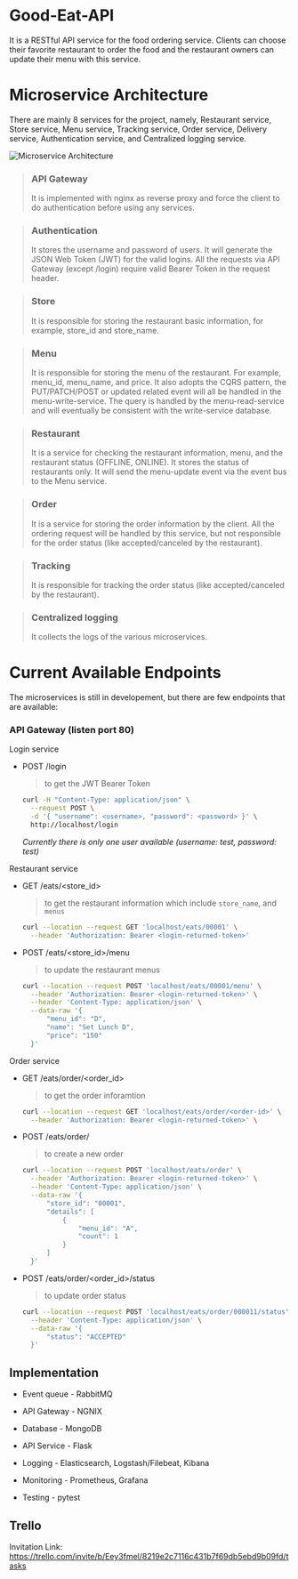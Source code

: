 # Good-Eat-API
It is a RESTful API service for the food ordering service. Clients can choose their favorite restaurant to order the food and the restaurant owners can update their menu with this service.

# Microservice Architecture

There are mainly 8 services for the project, namely, Restaurant service, Store service, Menu service, Tracking service, Order service, Delivery service, Authentication service, and Centralized logging service.

![Microservice Architecture](https://user-images.githubusercontent.com/93021154/140879850-ff2f5e51-bd0b-4d1c-a114-f87a7577bfcd.png)


> ### **API Gateway**
> It is implemented with nginx as reverse proxy and force the client to do authentication before using any services.

> ### **Authentication**
> It stores the username and password of users. It will generate the JSON Web Token (JWT) for the valid logins. All the requests via API Gateway (except /login) require valid Bearer Token in the request header.

> ### **Store**
> It is responsible for storing the restaurant basic information, for example, store_id and store_name.

> ### **Menu**
> It is responsible for storing the menu of the restaurant. For example, menu_id, 
menu_name, and price. It also adopts the CQRS pattern, the PUT/PATCH/POST or updated related event will all be handled in the menu-write-service. The query is handled by the menu-read-service and will eventually be consistent with the write-service database.

> ### **Restaurant**
> It is a service for checking the restaurant information, menu, and the restaurant status (OFFLINE, ONLINE). It stores the status of restaurants only. It will send the menu-update event via the event bus to the Menu service.

> ### **Order**
> It is a service for storing the order information by the client. All the ordering request will be handled by this service, but not responsible for the order status (like accepted/canceled by the restaurant).

> ### **Tracking**
> It is responsible for tracking the order status (like accepted/canceled by the restaurant).

> ### **Centralized logging**
> It collects the logs of the various microservices. 

# Current Available Endpoints
The microservices is still in developement, but there are few endpoints that are available:
### **API Gateway (listen port 80)**
  Login service
  - POST /login 
    > to get the JWT Bearer Token
    ```sh
    curl -H "Content-Type: application/json" \
      --request POST \
      -d '{ "username": <username>, "password": <password> }' \
      http://localhost/login
    ```
    _Currently there is only one user available (username: test, password: test)_

  Restaurant service
  - GET /eats/\<store_id\> 
    > to get the restaurant information which include `store_name`, and `menus`
    ```sh
    curl --location --request GET 'localhost/eats/00001' \
      --header 'Authorization: Bearer <login-returned-token>'
    ```

  - POST /eats/\<store_id\>/menu
    > to update the restaurant menus
    ```sh
    curl --location --request POST 'localhost/eats/00001/menu' \
      --header 'Authorization: Bearer <login-returned-token>' \
      --header 'Content-Type: application/json' \
      --data-raw '{
          "menu_id": "D",
          "name": "Set Lunch D",
          "price": "150"
      }'
    ```
  
  Order service
  - GET /eats/order/<order_id>
    > to get the order inforamtion
    ```sh
    curl --location --request GET 'localhost/eats/order/<order-id>' \
      --header 'Authorization: Bearer <login-returned-token>' \
    ```

  - POST /eats/order/
    > to create a new order
    ```sh
    curl --location --request POST 'localhost/eats/order' \
      --header 'Authorization: Bearer <login-returned-token>' \
      --header 'Content-Type: application/json' \
      --data-raw '{
          "store_id": "00001",
          "details": [
              {
                  "menu_id": "A",
                  "count": 1
              }
          ]
      }'
    ```

  - POST /eats/order/<order_id>/status
    > to update order status
    ```sh
    curl --location --request POST 'localhost/eats/order/000011/status' \
      --header 'Content-Type: application/json' \
      --data-raw '{
          "status": "ACCEPTED"
      }'
    ```

## Implementation
- Event queue - RabbitMQ
- API Gateway - NGNIX
- Database - MongoDB
- API Service - Flask

- Logging - Elasticsearch, Logstash/Filebeat, Kibana
- Monitoring - Prometheus, Grafana

- Testing - pytest

## Trello
Invitation Link: https://trello.com/invite/b/Eey3fmel/8219e2c7116c431b7f69db5ebd9b09fd/tasks